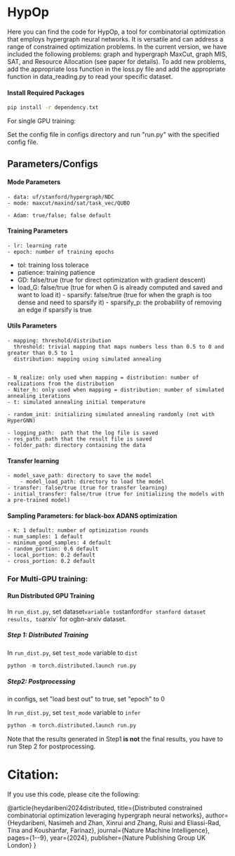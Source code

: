 # HypOp

Here you can find the code for HypOp, a tool for combinatorial optimization that employs hypergraph neural networks. It is versatile and can address a range of constrained optimization problems.
In the current version, we have included the following problems: graph and hypergraph MaxCut, graph MIS, SAT, and Resource Allocation (see paper for details). To add new problems, add the appropriate loss function in the loss.py file and add the appropriate function in data_reading.py to read your specific dataset. 

#### Install Required Packages

```bash
pip install -r dependency.txt
```



For single GPU training:

Set the config file in configs directory and run "run.py" with the specified config file.

## Parameters/Configs

#### Mode Parameters

    - data: uf/stanford/hypergraph/NDC
    - mode: maxcut/maxind/sat/task_vec/QUBO
   
    - Adam: true/false; false default
   

#### Training Parameters
    - lr: learning rate
    - epoch: number of training epochs
   - tol: training loss tolerace
   - patience: training patience
   - GD: false/true (true for direct optimization with gradient descent) 
   - load_G: false/true (true for when G is already computed and saved and want to load it)
    -  sparsify: false/true (true for when the graph is too dense and need to sparsify it)
    - sparsify_p: the probability of removing an edge if sparsify is true

#### Utils Parameters
    - mapping: threshold/distribution
      threshold: trivial mapping that maps numbers less than 0.5 to 0 and greater than 0.5 to 1
      distribution: mapping using simulated annealing
    
        
    - N_realize: only used when mapping = distribution: number of realizations from the distribution
    - Niter_h: only used when mapping = distribution: number of simulated annealing iterations
    - t: simulated annealing initial temperature
    
    - random_init: initializing simulated annealing randomly (not with HyperGNN)
    
    - logging_path:  path that the log file is saved
    - res_path: path that the result file is saved
    - folder_path: directory containing the data

    
   
#### Transfer learning

	- model_save_path: directory to save the model
    	- model_load_path: directory to load the model
	- transfer: false/true (true for transfer learning)
	- initial_transfer: false/true (true for initializing the models with a pre-trained model)
	

#### Sampling Parameters: for black-box ADANS optimization

    - K: 1 default: number of optimization rounds
    - num_samples: 1 default
    - minimum_good_samples: 4 default
    - random_portion: 0.6 default
    - local_portion: 0.2 default
    - cross_portion: 0.2 default
    
    
    
### For Multi-GPU training:

#### Run Distributed GPU Training

In `run_dist.py`, set dataset` variable to `stanford` for stanford dataset results, to `arxiv` for ogbn-arxiv dataset.

##### Step 1: Distributed Training

In `run_dist.py`, set `test_mode` variable to `dist`

```python
python -m torch.distributed.launch run.py
```

##### Step2: Postprocessing

in configs, set "load best out" to true, set "epoch" to 0

In `run_dist.py`, set `test_mode` variable to `infer`

```python
python -m torch.distributed.launch run.py
```

Note that the results generated in Step1 **is not** the final results, you have to run Step 2 for postprocessing. 


# Citation:

If you use this code, please cite the following:

@article{heydaribeni2024distributed,
  title={Distributed constrained combinatorial optimization leveraging hypergraph neural networks},
  author={Heydaribeni, Nasimeh and Zhan, Xinrui and Zhang, Ruisi and Eliassi-Rad, Tina and Koushanfar, Farinaz},
  journal={Nature Machine Intelligence},
  pages={1--9},
  year={2024},
  publisher={Nature Publishing Group UK London}
}



